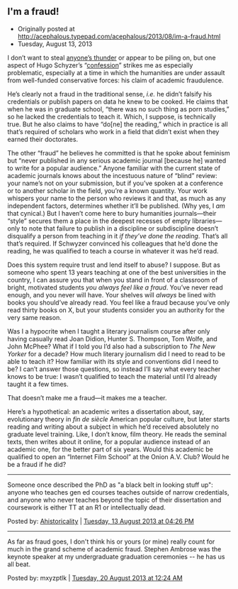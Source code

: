 ## I'm a fraud!

 * Originally posted at http://acephalous.typepad.com/acephalous/2013/08/im-a-fraud.html
 * Tuesday, August 13, 2013

I don’t want to steal [anyone’s thunder](http://www.lawyersgunsmoneyblog.com/2013/08/hugo-schwyzer-white-knight) or appear to be piling on, but one aspect of Hugo Schyzer’s “[confession](http://www.thedailybeast.com/articles/2013/08/12/porn-professor-hugo-schwyzer-comes-clean-about-his-twitter-meltdown-and-life-as-a-fraud.html)” strikes me as especially problematic, especially at a time in which the humanities are under assault from well-funded conservative forces: his claim of academic fraudulence. 

He’s clearly not a fraud in the traditional sense, _i.e._ he didn’t falsify his credentials or publish papers on data he knew to be cooked. He claims that when he was in graduate school, “there was no such thing as porn studies,” so he lacked the credentials to teach it. Which, I suppose, is technically true. But he also claims to have “do[ne] the reading,” which in practice is all that’s required of scholars who work in a field that didn’t exist when they earned their doctorates. 

The other “fraud” he believes he committed is that he spoke about feminism but “never published in any serious academic journal [because he] wanted to write for a popular audience.” Anyone familiar with the current state of academic journals knows about the incestuous nature of “blind” review: your name’s not on your submission, but if you’ve spoken at a conference or to another scholar in the field, you’re a known quantity. Your work whispers your name to the person who reviews it and that, as much as any independent factors, determines whether it’ll be published. (Why yes, I _am_ that cynical.) But I haven’t come here to bury humanities journals—their “style” secures them a place in the deepest recesses of empty libraries—only to note that failure to publish in a discipline or subdiscipline doesn’t disqualify a person from teaching in it _if they’ve done the reading_. That’s all that’s required. If Schwyzer convinced his colleagues that he’d done the reading, he was qualified to teach a course in whatever it was he’d 
read.

Does this system require trust and lend itself to abuse? I suppose.  But as someone who spent 13 years teaching at one of the best universities in the country, I can assure you that when you stand in front of a classroom of bright, motivated students _you always feel like a fraud_. You’ve never read enough, and you never will have. Your shelves will _always_ be lined with books you should’ve already read. You feel like a fraud because you’ve only read thirty books on X, but your students consider you an authority for the very same reason. 

Was I a hypocrite when I taught a literary journalism course after only having casually read Joan Didion, Hunter S. Thompson, Tom Wolfe, and John McPhee? What if I told you I’d also had a subscription to _The New Yorker_ for a decade?  How much literary journalism did I need to read to be able to teach it?  How familiar with its style and conventions did I need to be? I can’t answer those questions, so instead I’ll say what every teacher knows to be true: I wasn’t qualified to teach the material until I’d already taught it a few times.

That doesn’t make me a fraud—it makes me a teacher.

Here’s a hypothetical: an academic writes a dissertation about, say, evolutionary theory in _fin de siècle_ American popular culture, but later starts reading and writing about a subject in which he’d received absolutely no graduate level training.  Like, I don’t know, film theory. He reads the seminal texts, then writes about it online, for a popular audience instead of an academic one, for the better part of six years. Would this academic be qualified to open an “Internet Film School” at the Onion A.V. Club? Would he be a fraud if he did?

* * *

Someone once described the PhD as "a black belt in looking stuff up": anyone who teaches gen ed courses teaches outside of narrow credentials, and anyone who never teaches beyond the topic of their dissertation and coursework is either TT at an R1 or intellectually dead.

Posted by: [Ahistoricality](http://ahistoricality.blogspot.com) | [Tuesday, 13 August 2013 at 04:26 PM](http://acephalous.typepad.com/acephalous/2013/08/im-a-fraud.html?cid=6a00d8341c2df453ef019104bd0e03970c#comment-6a00d8341c2df453ef019104bd0e03970c)

* * *

As far as fraud goes, I don't think his or yours (or mine) really count for much in the grand scheme of academic fraud. Stephen Ambrose was the keynote speaker at my undergraduate graduation ceremonies -- he has us all beat.

Posted by: mxyzptlk | [Tuesday, 20 August 2013 at 12:24 AM](http://acephalous.typepad.com/acephalous/2013/08/im-a-fraud.html?cid=6a00d8341c2df453ef0192aca1e043970d#comment-6a00d8341c2df453ef0192aca1e043970d)

